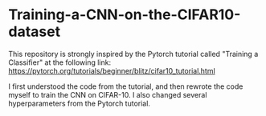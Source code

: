 # Training-a-CNN-on-the-CIFAR10-dataset

This repository is strongly inspired by the Pytorch tutorial called "Training a Classifier" at the following link:
https://pytorch.org/tutorials/beginner/blitz/cifar10_tutorial.html

I first understood the code from the tutorial, and then rewrote the code myself to train the CNN on CIFAR-10.
I also changed several hyperparameters from the Pytorch tutorial.

